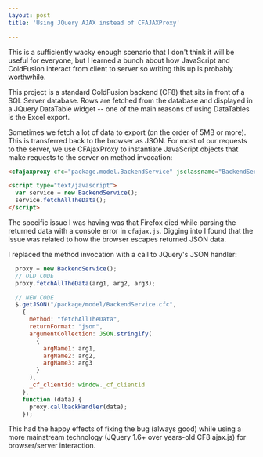 ```yaml
---
layout: post
title: 'Using JQuery AJAX instead of CFAJAXProxy'

---
```


This is a sufficiently wacky enough scenario that I don't think it will be useful for everyone, but I learned a bunch about how JavaScript and ColdFusion interact from client to server so writing this up is probably worthwhile.

This project is a standard ColdFusion backend (CF8) that sits in front of a SQL Server database. Rows are fetched from the database and displayed in a JQuery DataTable widget -- one of the main reasons of using DataTables is the Excel export.

Sometimes we fetch a lot of data to export (on the order of 5MB or more). This is transferred back to the browser as JSON. For most of our requests to the server, we use CFAjaxProxy to instantiate JavaScript objects that make requests to the server on method invocation:

```html
<cfajaxproxy cfc="package.model.BackendService" jsclassname="BackendService">

<script type="text/javascript">
  var service = new BackendService();
  service.fetchAllTheData();
</script>
```

The specific issue I was having was that Firefox died while parsing the returned data with a console error in `cfajax.js`.  Digging into I found that the issue was related to how the browser escapes returned JSON data.

I replaced the method invocation with a call to JQuery's JSON handler:

```javascript
  proxy = new BackendService();
  // OLD CODE
  proxy.fetchAllTheData(arg1, arg2, arg3);

  // NEW CODE
  $.getJSON("/package/model/BackendService.cfc",
    {
      method: "fetchAllTheData",
      returnFormat: "json",
      argumentCollection: JSON.stringify(
        {
          argName1: arg1,
          argName2: arg2,
          argName3: arg3
        }
      ),
      _cf_clientid: window._cf_clientid
    },
    function (data) {
      proxy.callbackHandler(data);
    });
```

This had the happy effects of fixing the bug (always good) while using a more mainstream technology (JQuery 1.6+ over years-old CF8 ajax.js) for browser/server interaction.

